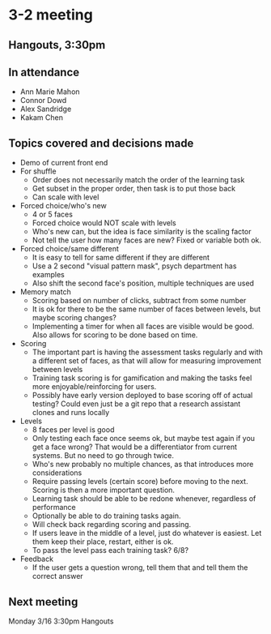 # 3-2 meeting

## Hangouts, 3:30pm

## In attendance

- Ann Marie Mahon
- Connor Dowd
- Alex Sandridge
- Kakam Chen

## Topics covered and decisions made

- Demo of current front end
- For shuffle
  - Order does not necessarily match the order of the learning task
  - Get subset in the proper order, then task is to put those back
  - Can scale with level
- Forced choice/who's new
  - 4 or 5 faces
  - Forced choice would NOT scale with levels
  - Who's new can, but the idea is face similarity is the scaling factor
  - Not tell the user how many faces are new?  Fixed or variable both ok.
- Forced choice/same different
  - It is easy to tell for same different if they are different
  - Use a 2 second "visual pattern mask", psych department has examples
  - Also shift the second face's position, multiple techniques are used
- Memory match
  - Scoring based on number of clicks, subtract from some number
  - It is ok for there to be the same number of faces between levels, but maybe scoring changes?
  - Implementing a timer for when all faces are visible would be good.  Also allows for scoring to be done based on time.
- Scoring
  - The important part is having the assessment tasks regularly and with a different set of faces, as that will allow for measuring improvement between levels
  - Training task scoring is for gamification and making the tasks feel more enjoyable/reinforcing for users.
  - Possibly have early version deployed to base scoring off of actual testing?  Could even just be a git repo that a research assistant clones and runs locally
- Levels
  - 8 faces per level is good
  - Only testing each face once seems ok, but maybe test again if you get a face wrong?  That would be a differentiator from current systems.  But no need to go through twice.
  - Who's new probably no multiple chances, as that introduces more considerations
  - Require passing levels (certain score) before moving to the next.  Scoring is then a more important question.
  - Learning task should be able to be redone whenever, regardless of performance
  - Optionally be able to do training tasks again.
  - Will check back regarding scoring and passing.
  - If users leave in the middle of a level, just do whatever is easiest.  Let them keep their place, restart, either is ok.
  - To pass the level pass each training task?  6/8?
- Feedback
  - If the user gets a question wrong, tell them that and tell them the correct answer

## Next meeting

Monday 3/16 3:30pm Hangouts
